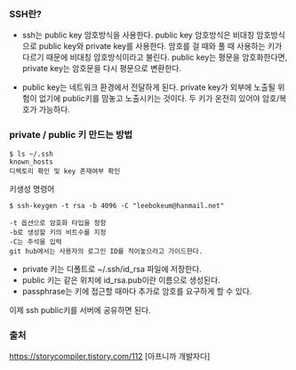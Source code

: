 ### SSH란?
- ssh는 public key 암호방식을 사용한다. public key 암호방식은 비대칭 암호방식으로 public key와 private key를 사용한다. 암호를 걸 때와 풀 때 사용하는 키가 다르기 때문에 비대칭 암호방식이라고 불린다. public key는 평문을 암호화한다면, private key는 암호문을 다시 평문으로 변환한다.

- public key는 네트워크 환경에서 전달하게 된다. private key가 외부에 노출될 위험이 없기에 public키를 맘놓고 노출시키는 것이다.
두 키가 온전히 있어야 암호/복호가 가능하다.

###  private / public 키 만드는 방법

~~~ shell
$ ls ~/.ssh
known_hosts
디렉토리 확인 및 key 존재여부 확인
~~~

키생성 명령어
~~~ shell
$ ssh-keygen -t rsa -b 4096 -C "leebokeum@hanmail.net"

-t 옵션으로 암호화 타입을 정함
-b로 생성할 키의 비트수를 지정
-C는 주석을 입력
git hub에서는 사용자의 로그인 ID를 적어놓으라고 가이드한다.
~~~

- private 키는 디폴트로 ~/.ssh/id_rsa 파일에 저장한다.
- public 키는 같은 위치에 id_rsa.pub이란 이름으로 생성된다.
- passphrase는 키에 접근할 때마다 추가로 암호를 요구하게 할 수 있다.

이제 ssh public키를 서버에 공유하면 된다.


### 출처
https://storycompiler.tistory.com/112 [아프니까 개발자다]